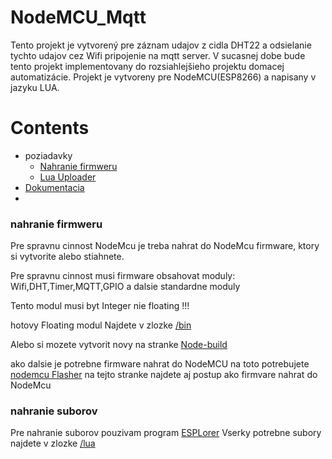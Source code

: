 NodeMCU_Mqtt
===========================================

Tento projekt je vytvorený pre záznam udajov z cidla DHT22 a odsielanie tychto udajov cez Wifi pripojenie na mqtt server. 
V sucasnej dobe bude tento projekt implementovany do rozsiahlejšieho projektu domacej automatizácie.
Projekt je vytvoreny pre NodeMCU(ESP8266) a napisany v jazyku LUA.



# Contents
- poziadavky
  - [Nahranie firmweru](#nahranie-firmweru)
  - [Lua Uploader](#nahranie-suborov) 
- [Dokumentacia](Dokumantacia)
-
  
  
### nahranie firmweru

Pre spravnu cinnost NodeMcu je treba nahrat do NodeMcu firmware, ktory si vytvorite alebo stiahnete.

Pre spravnu cinnost musi firmware obsahovat moduly:
Wifi,DHT,Timer,MQTT,GPIO a dalsie standardne moduly

Tento modul musi byt Integer nie floating !!!

hotovy Floating modul Najdete v zlozke [/bin](https://github.com/bohyzeke/NodeMCU_Mqtt/tree/master/bin)

Alebo si mozete vytvorit novy na stranke [Node-build](https://nodemcu-build.com/)

ako dalsie je potrebne firmware nahrat do NodeMCU na toto potrebujete [nodemcu Flasher](https://github.com/nodemcu/nodemcu-flasher)
na tejto stranke najdete aj postup ako firmvare nahrat do NodeMcu 

### nahranie suborov

Pre nahranie suborov pouzivam program [ESPLorer](https://esp8266.ru/esplorer/#download)
Vserky potrebne subory najdete v zlozke [/lua](https://github.com/bohyzeke/NodeMCU_Mqtt/tree/master/lua)


